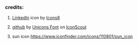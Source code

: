 ### credits:

1. <a target="_blank" href="https://icons8.com/icon/8808/linkedin">LinkedIn</a> icon by <a target="_blank" href="https://icons8.com">Icons8</a>

2. <a href="https://iconscout.com/icons/github" class="text-underline font-size-sm" target="_blank">github</a> by <a href="https://iconscout.com/contributors/unicons" class="text-underline font-size-sm">Unicons Font</a> on <a href="https://iconscout.com" class="text-underline font-size-sm">IconScout</a>

3. sun icon https://www.iconfinder.com/icons/110801/sun_icon
